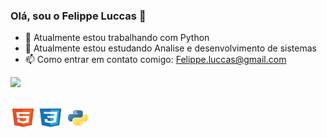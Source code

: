 ### Olá, sou o Felippe Luccas 👋


- 🔭 Atualmente estou trabalhando com Python
- 🌱 Atualmente estou estudando Analise e desenvolvimento de sistemas
- 📫 Como entrar em contato comigo: Felippe.luccas@gmail.com

<img height="180em" src="https://github-readme-stats.vercel.app/api?username=ofelippinhodev&show_icons=true&theme=tokyonight"
  />
<img scr="https://github-readme-stats.vercel.app/api/top-langs/?username=ofelippinhodev&layout=pie&theme=tokyonight"
  />

<div style="display: inline_block"><br>
  <img align="center" alt="Feh-HTML" height="30" width="40" src="https://raw.githubusercontent.com/devicons/devicon/master/icons/html5/html5-original.svg">
  <img align="center" alt="Feh--CSS" height="30" width="40" src="https://raw.githubusercontent.com/devicons/devicon/master/icons/css3/css3-original.svg">
  <img align="center" alt="Feh-Python" height="30" width="40" src="https://raw.githubusercontent.com/devicons/devicon/master/icons/python/python-original.svg">
</div>
